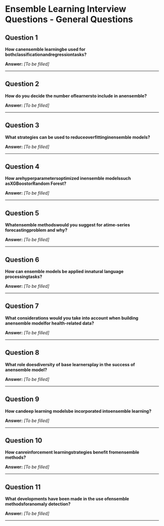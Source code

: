 # Ensemble Learning Interview Questions - General Questions

## Question 1

**How canensemble learningbe used for bothclassificationandregressiontasks?**

**Answer:** _[To be filled]_

---

## Question 2

**How do you decide the number oflearnersto include in anensemble?**

**Answer:** _[To be filled]_

---

## Question 3

**What strategies can be used to reduceoverfittinginensemble models?**

**Answer:** _[To be filled]_

---

## Question 4

**How arehyperparametersoptimized inensemble modelssuch asXGBoostorRandom Forest?**

**Answer:** _[To be filled]_

---

## Question 5

**Whatensemble methodswould you suggest for atime-series forecastingproblem and why?**

**Answer:** _[To be filled]_

---

## Question 6

**How can ensemble models be applied innatural language processingtasks?**

**Answer:** _[To be filled]_

---

## Question 7

**What considerations would you take into account when building anensemble modelfor health-related data?**

**Answer:** _[To be filled]_

---

## Question 8

**What role doesdiversity of base learnersplay in the success of anensemble model?**

**Answer:** _[To be filled]_

---

## Question 9

**How candeep learning modelsbe incorporated intoensemble learning?**

**Answer:** _[To be filled]_

---

## Question 10

**How canreinforcement learningstrategies benefit fromensemble methods?**

**Answer:** _[To be filled]_

---

## Question 11

**What developments have been made in the use ofensemble methodsforanomaly detection?**

**Answer:** _[To be filled]_

---

